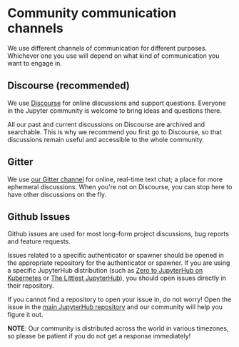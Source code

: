 # Community communication channels

We use different channels of communication for different purposes. Whichever one you use will depend on what kind of communication you want to engage in.

## Discourse (recommended)

We use [Discourse](https://discourse.jupyter.org) for online discussions and support questions. Everyone in the Jupyter community is welcome to bring ideas and questions there.

All our past and current discussions on Discourse are archived and searchable. This is why we recommend you first go to Discourse, so that discussions remain useful and accessible to the whole community.

## Gitter

We use [our Gitter channel](https://gitter.im/jupyterhub/jupyterhub) for online, real-time text chat; a place for more ephemeral discussions. When you're not on Discourse, you can stop here to have other discussions on the fly.

## Github Issues

Github issues are used for most long-form project discussions, bug reports and feature requests.

Issues related to a specific authenticator or spawner should be opened in the appropriate repository for the authenticator or spawner. If you are using a specific JupyterHub distribution (such as [Zero to JupyterHub on Kubernetes](http://github.com/jupyterhub/zero-to-jupyterhub-k8s) or [The Littlest JupyterHub](http://github.com/jupyterhub/the-littlest-jupyterhub/)), you should open issues directly in their repository.

If you cannot find a repository to open your issue in, do not worry! Open the issue in the [main JupyterHub repository](https://github.com/jupyterhub/jupyterhub/) and our community will help you figure it out.


**NOTE**: Our community is distributed across the world in various timezones, so please be patient if you do not get a response immediately!
